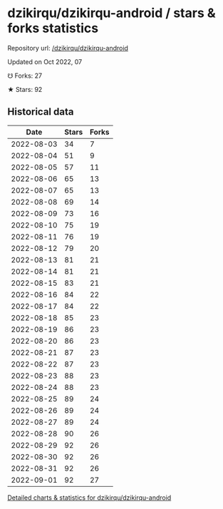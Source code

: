 # dzikirqu/dzikirqu-android / stars & forks statistics

Repository url: [/dzikirqu/dzikirqu-android](https://github.com/dzikirqu/dzikirqu-android)

Updated on Oct 2022, 07

☋ Forks: 27

★ Stars: 92

## Historical data
| Date | Stars | Forks |
|------|-------|-------|
| 2022-08-03 | 34 | 7 | 
| 2022-08-04 | 51 | 9 | 
| 2022-08-05 | 57 | 11 | 
| 2022-08-06 | 65 | 13 | 
| 2022-08-07 | 65 | 13 | 
| 2022-08-08 | 69 | 14 | 
| 2022-08-09 | 73 | 16 | 
| 2022-08-10 | 75 | 19 | 
| 2022-08-11 | 76 | 19 | 
| 2022-08-12 | 79 | 20 | 
| 2022-08-13 | 81 | 21 | 
| 2022-08-14 | 81 | 21 | 
| 2022-08-15 | 83 | 21 | 
| 2022-08-16 | 84 | 22 | 
| 2022-08-17 | 84 | 22 | 
| 2022-08-18 | 85 | 23 | 
| 2022-08-19 | 86 | 23 | 
| 2022-08-20 | 86 | 23 | 
| 2022-08-21 | 87 | 23 | 
| 2022-08-22 | 87 | 23 | 
| 2022-08-23 | 88 | 23 | 
| 2022-08-24 | 88 | 23 | 
| 2022-08-25 | 89 | 24 | 
| 2022-08-26 | 89 | 24 | 
| 2022-08-27 | 89 | 24 | 
| 2022-08-28 | 90 | 26 | 
| 2022-08-29 | 92 | 26 | 
| 2022-08-30 | 92 | 26 | 
| 2022-08-31 | 92 | 26 | 
| 2022-09-01 | 92 | 27 | 


[Detailed charts & statistics for dzikirqu/dzikirqu-android](https://reviewgithub.com/rep/dzikirqu/dzikirqu-android)
